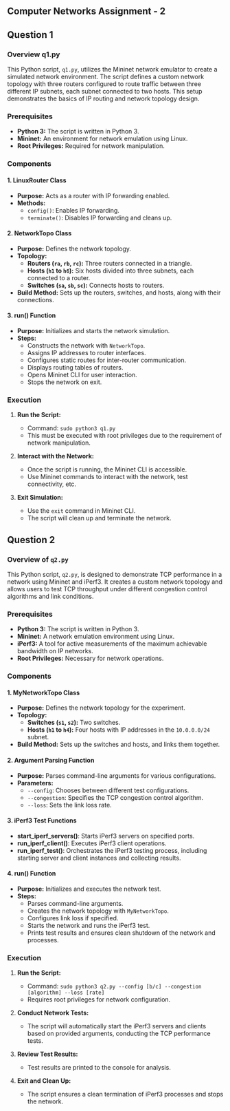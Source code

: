 ## Computer Networks Assignment - 2

## Question 1
### Overview q1.py

This Python script, `q1.py`, utilizes the Mininet network emulator to create a simulated network environment. The script defines a custom network topology with three routers configured to route traffic between three different IP subnets, each subnet connected to two hosts. This setup demonstrates the basics of IP routing and network topology design.

### Prerequisites

- **Python 3:** The script is written in Python 3.
- **Mininet:** An environment for network emulation using Linux.
- **Root Privileges:** Required for network manipulation.

### Components

#### 1. **LinuxRouter Class**
   - **Purpose:** Acts as a router with IP forwarding enabled.
   - **Methods:**
     - `config()`: Enables IP forwarding.
     - `terminate()`: Disables IP forwarding and cleans up.

#### 2. **NetworkTopo Class**
   - **Purpose:** Defines the network topology.
   - **Topology:**
     - **Routers (`ra`, `rb`, `rc`):** Three routers connected in a triangle.
     - **Hosts (`h1` to `h6`):** Six hosts divided into three subnets, each connected to a router.
     - **Switches (`sa`, `sb`, `sc`):** Connects hosts to routers.
   - **Build Method:** Sets up the routers, switches, and hosts, along with their connections.

#### 3. **run() Function**
   - **Purpose:** Initializes and starts the network simulation.
   - **Steps:**
     - Constructs the network with `NetworkTopo`.
     - Assigns IP addresses to router interfaces.
     - Configures static routes for inter-router communication.
     - Displays routing tables of routers.
     - Opens Mininet CLI for user interaction.
     - Stops the network on exit.

### Execution

1. **Run the Script:**
   - Command: `sudo python3 q1.py`
   - This must be executed with root privileges due to the requirement of network manipulation.

2. **Interact with the Network:**
   - Once the script is running, the Mininet CLI is accessible.
   - Use Mininet commands to interact with the network, test connectivity, etc.

3. **Exit Simulation:**
   - Use the `exit` command in Mininet CLI.
   - The script will clean up and terminate the network.
  
## Question 2

### Overview of `q2.py`

This Python script, `q2.py`, is designed to demonstrate TCP performance in a network using Mininet and iPerf3. It creates a custom network topology and allows users to test TCP throughput under different congestion control algorithms and link conditions. 

### Prerequisites

- **Python 3:** The script is written in Python 3.
- **Mininet:** A network emulation environment using Linux.
- **iPerf3:** A tool for active measurements of the maximum achievable bandwidth on IP networks.
- **Root Privileges:** Necessary for network operations.

### Components

#### 1. **MyNetworkTopo Class**
   - **Purpose:** Defines the network topology for the experiment.
   - **Topology:**
     - **Switches (`s1`, `s2`):** Two switches.
     - **Hosts (`h1` to `h4`):** Four hosts with IP addresses in the `10.0.0.0/24` subnet.
   - **Build Method:** Sets up the switches and hosts, and links them together.

#### 2. **Argument Parsing Function**
   - **Purpose:** Parses command-line arguments for various configurations.
   - **Parameters:**
     - `--config`: Chooses between different test configurations.
     - `--congestion`: Specifies the TCP congestion control algorithm.
     - `--loss`: Sets the link loss rate.

#### 3. **iPerf3 Test Functions**
   - **start_iperf_servers()**: Starts iPerf3 servers on specified ports.
   - **run_iperf_client()**: Executes iPerf3 client operations.
   - **run_iperf_test()**: Orchestrates the iPerf3 testing process, including starting server and client instances and collecting results.

#### 4. **run() Function**
   - **Purpose:** Initializes and executes the network test.
   - **Steps:**
     - Parses command-line arguments.
     - Creates the network topology with `MyNetworkTopo`.
     - Configures link loss if specified.
     - Starts the network and runs the iPerf3 test.
     - Prints test results and ensures clean shutdown of the network and processes.

### Execution

1. **Run the Script:**
   - Command: `sudo python3 q2.py --config [b/c] --congestion [algorithm] --loss [rate]`
   - Requires root privileges for network configuration.

2. **Conduct Network Tests:**
   - The script will automatically start the iPerf3 servers and clients based on provided arguments, conducting the TCP performance tests.

3. **Review Test Results:**
   - Test results are printed to the console for analysis.

4. **Exit and Clean Up:**
   - The script ensures a clean termination of iPerf3 processes and stops the network.


